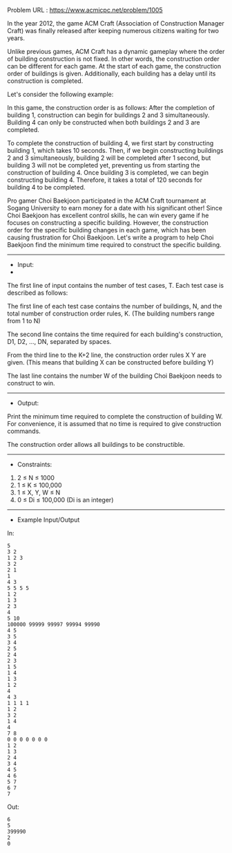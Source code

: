 Problem URL : https://www.acmicpc.net/problem/1005

In the year 2012, the game ACM Craft (Association of Construction Manager Craft) was finally released after keeping numerous citizens waiting for two years.

Unlike previous games, ACM Craft has a dynamic gameplay where the order of building construction is not fixed. In other words, the construction order can be different for each game. At the start of each game, the construction order of buildings is given. Additionally, each building has a delay until its construction is completed.

Let's consider the following example:

In this game, the construction order is as follows: After the completion of building 1, construction can begin for buildings 2 and 3 simultaneously. Building 4 can only be constructed when both buildings 2 and 3 are completed.

To complete the construction of building 4, we first start by constructing building 1, which takes 10 seconds. Then, if we begin constructing buildings 2 and 3 simultaneously, building 2 will be completed after 1 second, but building 3 will not be completed yet, preventing us from starting the construction of building 4. Once building 3 is completed, we can begin constructing building 4. Therefore, it takes a total of 120 seconds for building 4 to be completed.

Pro gamer Choi Baekjoon participated in the ACM Craft tournament at Sogang University to earn money for a date with his significant other! Since Choi Baekjoon has excellent control skills, he can win every game if he focuses on constructing a specific building. However, the construction order for the specific building changes in each game, which has been causing frustration for Choi Baekjoon. Let's write a program to help Choi Baekjoon find the minimum time required to construct the specific building.

---
* Input:
* 
The first line of input contains the number of test cases, T. Each test case is described as follows:


The first line of each test case contains the number of buildings, N, and the total number of construction order rules, K. (The building numbers range from 1 to N)

The second line contains the time required for each building's construction, D1, D2, ..., DN, separated by spaces.

From the third line to the K+2 line, the construction order rules X Y are given. (This means that building X can be constructed before building Y)

The last line contains the number W of the building Choi Baekjoon needs to construct to win.

---
* Output:

Print the minimum time required to complete the construction of building W. For convenience, it is assumed that no time is required to give construction commands.


The construction order allows all buildings to be constructible.

---
* Constraints:
1. 2 ≤ N ≤ 1000
2. 1 ≤ K ≤ 100,000
3. 1 ≤ X, Y, W ≤ N
4. 0 ≤ Di ≤ 100,000 (Di is an integer)

---
* Example Input/Output

In:
```
5
3 2
1 2 3
3 2
2 1
1
4 3
5 5 5 5
1 2
1 3
2 3
4
5 10
100000 99999 99997 99994 99990
4 5
3 5
3 4
2 5
2 4
2 3
1 5
1 4
1 3
1 2
4
4 3
1 1 1 1
1 2
3 2
1 4
4
7 8
0 0 0 0 0 0 0
1 2
1 3
2 4
3 4
4 5
4 6
5 7
6 7
7
```
Out:
```
6
5
399990
2
0
```
